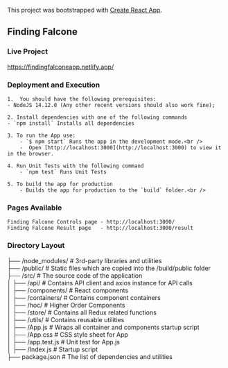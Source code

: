 This project was bootstrapped with [Create React App](https://github.com/facebook/create-react-app).

## Finding Falcone

### Live Project
https://findingfalconeapp.netlify.app/

### Deployment and Execution 
    1.  You should have the following prerequisites:
    - NodeJS 14.12.0 (Any other recent versions should also work fine);

    2. Install dependencies with one of the following commands
    - `npm install` Installs all dependencies

    3. To run the App use:
        - `$ npm start` Runs the app in the development mode.<br />
        -  Open [http://localhost:3000](http://localhost:3000) to view it in the browser.    

    4. Run Unit Tests with the following command 
        - `npm test` Runs Unit Tests

    5. To build the app for production 
        - Builds the app for production to the `build` folder.<br />


### Pages Available 
    Finding Falcone Controls page - http://localhost:3000/
    Finding Falcone Result page   - http://localhost:3000/result


### Directory Layout 


├── /node_modules/              # 3rd-party libraries and utilities                                                                             
├── /public/                    # Static files which are copied into the /build/public folder                                                   
├── /src/                       # The source code of the application                                                                            
│   ├── /api/                   # Contains API client and axios instance for API calls                                                          
│   ├── /components/            # React components                                                                                              
│   ├── /containers/            # Contains component containers                                                                                 
│   ├── /hoc/                   # Higher Order Components                                                                                       
│   ├── /store/                 # Contains all Redux related functions                                                                          
│   ├── /utils/                 # Contains reusable utilities                                                                                   
│   ├── /App.js                 # Wraps all container and components startup script                                                             
│   ├── /App.css                # CSS style sheet for App                                                                                       
│   ├── /app.test.js            # Unit test for App.js                                                                                          
│   ├── /Index.js               # Startup script                                                                                                
├── package.json                # The list of dependencies and utilities